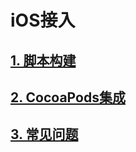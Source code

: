 # iOS接入

## [1. 脚本构建](脚本构建.md)

## [2. CocoaPods集成](CocoaPods-ji-cheng.md)

## [3. 常见问题](chang-jian-wen-ti.md)

